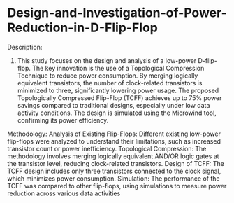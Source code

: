 # Design-and-Investigation-of-Power-Reduction-in-D-Flip-Flop
Description: 
1. This study focuses on the design and analysis of a low-power D-flip-flop. The key innovation is the use of a Topological Compression Technique to reduce power consumption. By merging logically equivalent transistors, the number of clock-related transistors is minimized to three, significantly lowering power usage. The proposed Topologically Compressed Flip-Flop (TCFF) achieves up to 75% power savings compared to traditional designs, especially under low data activity conditions. The design is simulated using the Microwind tool, confirming its power efficiency.

Methodology:
Analysis of Existing Flip-Flops: Different existing low-power flip-flops were analyzed to understand their limitations, such as increased transistor count or power inefficiency.
Topological Compression: The methodology involves merging logically equivalent AND/OR logic gates at the transistor level, reducing clock-related transistors.
Design of TCFF: The TCFF design includes only three transistors connected to the clock signal, which minimizes power consumption.
Simulation: The performance of the TCFF was compared to other flip-flops, using simulations to measure power reduction across various data activities​
